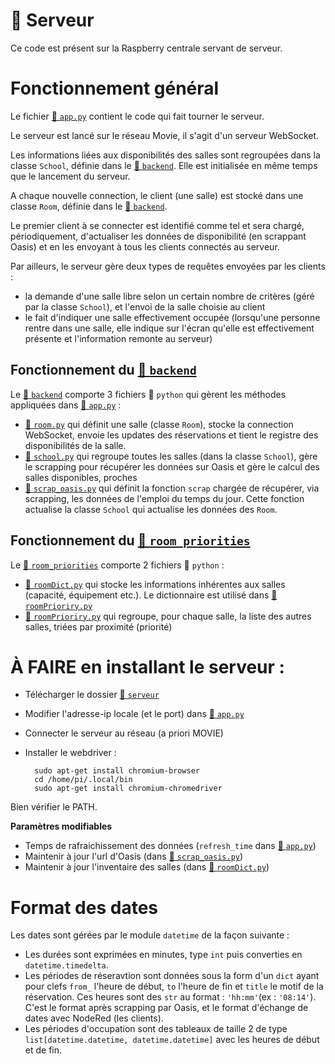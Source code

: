# 📁 Serveur

Ce code est présent sur la Raspberry centrale servant de serveur.

# Fonctionnement général

Le fichier [🐍 `app.py`](app.py) contient le code qui fait tourner le serveur.

Le serveur est lancé sur le réseau Movie, il s'agit d'un serveur WebSocket.

Les informations liées aux disponibilités des salles sont regroupées dans la classe `School`, définie dans le [📁 `backend`](backend). Elle est initialisée en même temps que le lancement du serveur.

A chaque nouvelle connection, le client (une salle) est stocké dans une classe `Room`, définie dans le [📁 `backend`](backend). 

Le premier client à se connecter est identifié comme tel et sera chargé, périodiquement, d'actualiser les données de disponibilité (en scrappant Oasis) et en les envoyant à tous les clients connectés au serveur.

Par ailleurs, le serveur gère deux types de requêtes envoyées par les clients :
- la demande d'une salle libre selon un certain nombre de critères (géré par la classe `School`), et l'envoi de la salle choisie au client
- le fait d'indiquer une salle effectivement occupée (lorsqu'une personne rentre dans une salle, elle indique sur l'écran qu'elle est effectivement présente et l'information remonte au serveur)


## Fonctionnement du [📁 `backend`](backend)

Le [📁 `backend`](backend) comporte 3 fichiers 🐍 `python` qui gèrent les méthodes appliquées dans [🐍 `app.py`](app.py) :
- [🐍 `room.py`](backend/room.py) qui définit une salle (classe `Room`), stocke la connection WebSocket, envoie les updates des réservations et tient le registre des disponibilités de la salle.
- [🐍 `school.py`](backend/school.py) qui regroupe toutes les salles (dans la classe `School`), gère le scrapping pour récupérer les données sur Oasis et gère le calcul des salles disponibles, proches
- [🐍 `scrap_oasis.py`](backend/scrap_oasis.py) qui définit la fonction `scrap` chargée de récupérer, via scrapping, les données de l'emploi du temps du jour. Cette fonction actualise la classe `School` qui actualise les données des `Room`.


## Fonctionnement du [📁 `room_priorities`](backend/room_priorities)

Le [📁 `room_priorities`](backend/room_priorities) comporte 2 fichiers 🐍 `python` :
- [🐍 `roomDict.py`](backend/room_priorities/roomDict.py) qui stocke les informations inhérentes aux salles (capacité, équipement etc.). Le dictionnaire est utilisé dans [🐍 `roomPrioriry.py`](backend/room_priorities/roomPriority.py)
- [🐍 `roomPrioriry.py`](backend/room_priorities/roomPriority.py) qui regroupe, pour chaque salle, la liste des autres salles, triées par proximité (priorité)

# À FAIRE en installant le serveur :

- Télécharger le dossier [📁 `serveur`](../serveur/)
- Modifier l'adresse-ip locale (et le port) dans [🐍 `app.py`](app.py)
- Connecter le serveur au réseau (a priori MOVIE)
- Installer le webdriver :

        sudo apt-get install chromium-browser
        cd /home/pi/.local/bin
        sudo apt-get install chromium-chromedriver
Bien vérifier le PATH.

**Paramètres modifiables**
- Temps de rafraichissement des données (`refresh_time` dans [🐍 `app.py`](app.py))
- Maintenir à jour l'url d'Oasis (dans [🐍 `scrap_oasis.py`](backend/scrap_oasis.py))
- Maintenir à jour l'inventaire des salles (dans [🐍 `roomDict.py`](backend/room_priorities/roomDict.py.py))

# Format des dates

Les dates sont gérées par le module `datetime` de la façon suivante :
- Les durées sont exprimées en minutes, type `int` puis converties en `datetime.timedelta`.
- Les périodes de réseravtion sont données sous la form d'un `dict` ayant pour clefs `from_` l'heure de début, `to` l'heure de fin et `title` le motif de la réservation. Ces heures sont des `str` au format : `'hh:mm'`(ex : `'08:14'`). C'est le format après scrapping par Oasis, et le format d'échange de dates avec NodeRed (les clients).
- Les périodes d'occupation sont des tableaux de taille 2 de type `list[datetime.datetime, datetime.datetime]` avec les heures de début et de fin.
